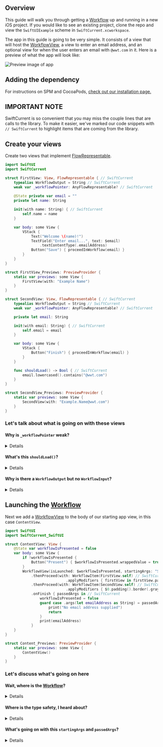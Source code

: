 ## Overview

This guide will walk you through getting a [Workflow](https://wwt.github.io/SwiftCurrent/Classes/Workflow.html) up and running in a new iOS project.  If you would like to see an existing project, clone the repo and view the `SwiftUIExample` scheme in `SwiftCurrent.xcworkspace`.

The app in this guide is going to be very simple.  It consists of a view that will host the [WorkflowView](https://wwt.github.io/SwiftCurrent/Structs/WorkflowView.html), a view to enter an email address, and an optional view for when the user enters an email with `@wwt.com` in it.  Here is a preview of what the app will look like:

![Preview image of app](https://github.com/wwt/SwiftCurrent/blob/36c45fcc3cc66dba16d5d5c78bcd4bc865175a34/wiki/swiftUI.gif)

## Adding the dependency

For instructions on SPM and CocoaPods, [check out our installation page.](https://github.com/wwt/SwiftCurrent/wiki/Installation#swift-package-manager)

## IMPORTANT NOTE

SwiftCurrent is so convenient that you may miss the couple lines that are calls to the library.  To make it easier, we've marked our code snippets with `// SwiftCurrent` to highlight items that are coming from the library.

## Create your views

Create two views that implement [FlowRepresentable](https://wwt.github.io/SwiftCurrent/Protocols/FlowRepresentable.html).

```swift
import SwiftUI
import SwiftCurrent

struct FirstView: View, FlowRepresentable { // SwiftCurrent
    typealias WorkflowOutput = String // SwiftCurrent
    weak var _workflowPointer: AnyFlowRepresentable? // SwiftCurrent

    @State private var email = ""
    private let name: String
    
    init(with name: String) { // SwiftCurrent
        self.name = name
    }

    var body: some View {
        VStack {
            Text("Welcome \(name)!")
            TextField("Enter email...", text: $email)
                .textContentType(.emailAddress)
            Button("Save") { proceedInWorkflow(email) }
        }
    }
}

struct FirstView_Previews: PreviewProvider {
    static var previews: some View {
        FirstView(with: "Example Name")
    }
}

struct SecondView: View, FlowRepresentable { // SwiftCurrent
    typealias WorkflowOutput = String // SwiftCurrent
    weak var _workflowPointer: AnyFlowRepresentable? // SwiftCurrent

    private let email: String

    init(with email: String) { // SwiftCurrent
        self.email = email
    }

    var body: some View {
        VStack {
            Button("Finish") { proceedInWorkflow(email) }
        }
    }

    func shouldLoad() -> Bool { // SwiftCurrent
        email.lowercased().contains("@wwt.com")
    }
}

struct SecondView_Previews: PreviewProvider {
    static var previews: some View {
        SecondView(with: "Example.Name@wwt.com")
    }
}
```

### Let's talk about what is going on with these views

#### **Why is `_workflowPointer` weak?**

<details>

The [FlowRepresentable](https://wwt.github.io/SwiftCurrent/Protocols/FlowRepresentable.html) protocol requires there to be a `_workflowPointer` on your object, but protocols cannot enforce you to use `weak`. If you do not put `weak var _workflowPointer`, the [FlowRepresentable](https://wwt.github.io/SwiftCurrent/Protocols/FlowRepresentable.html) will end up with a strong circular reference when placed in a [WorkflowView](https://wwt.github.io/SwiftCurrent/Structs/WorkflowView.html).
</details>

#### **What's this `shouldLoad()`?**

<details>

It is part of the [FlowRepresentable](https://wwt.github.io/SwiftCurrent/Protocols/FlowRepresentable.html) protocol. It has default implementations created for your convenience but is still implementable if you want to control when a [FlowRepresentable](https://wwt.github.io/SwiftCurrent/Protocols/FlowRepresentable.html) should load in the workflow.  It is called after `init` but before `body` in SwiftUI.
</details>

#### **Why is there a `WorkflowOutput` but no `WorkflowInput`?**

<details>

`WorkflowInput` is inferred from the initializer that you create. If you do not include an initializer, `WorkflowInput` will be `Never`; otherwise `WorkflowInput` will be the type supplied in the initializer.  `WorkflowOutput` cannot be inferred to be anything other than `Never`. This means you must manually provide `WorkflowOutput` a type when you want to pass data forward.
</details>

## Launching the [Workflow](https://wwt.github.io/SwiftCurrent/Classes/Workflow.html)

Next we add a [WorkflowView](https://wwt.github.io/SwiftCurrent/Structs/WorkflowView.html) to the body of our starting app view, in this case `ContentView`.

```swift
import SwiftUI
import SwiftCurrent_SwiftUI

struct ContentView: View {
    @State var workflowIsPresented = false
    var body: some View {
        if !workflowIsPresented {
            Button("Present") { $workflowIsPresented.wrappedValue = true }
        }
        WorkflowView(isLaunched: $workflowIsPresented, startingArgs: "SwiftCurrent") // SwiftCurrent
            .thenProceed(with: WorkflowItem(FirstView.self) // SwiftCurrent
                            .applyModifiers { firstView in firstView.padding().border(.gray) })
            .thenProceed(with: WorkflowItem(SecondView.self) // SwiftCurrent
                            .applyModifiers { $0.padding().border(.gray) })
            .onFinish { passedArgs in // SwiftCurrent
                workflowIsPresented = false
                guard case .args(let emailAddress as String) = passedArgs else {
                    print("No email address supplied")
                    return
                }
                print(emailAddress)
            }
    }
}

struct Content_Previews: PreviewProvider {
    static var previews: some View {
        ContentView()
    }
}
```

### Let's discuss what's going on here

#### **Wait, where is the [Workflow](https://wwt.github.io/SwiftCurrent/Classes/Workflow.html)?**

<details>

In SwiftUI, the [Workflow](https://wwt.github.io/SwiftCurrent/Classes/Workflow.html) type is handled by the [WorkflowView](https://wwt.github.io/SwiftCurrent/Structs/WorkflowView.html).  That view contains an underlying [AnyWorkflow](https://wwt.github.io/SwiftCurrent/Classes/AnyWorkflow.html) that it manages and exposes as appropriate.
</details>

#### **Where is the type safety, I heard about?**

<details>

[WorkflowView](https://wwt.github.io/SwiftCurrent/Structs/WorkflowView.html) is specialized with your `startingArgs` type.  In [FlowRepresentable](https://wwt.github.io/SwiftCurrent/Protocols/FlowRepresentable.html), these types are supplied by the `WorkflowInput` and `WorkflowOutput` associated types.  These all work together to create compile-time type safety when creating your flow. This means that you will get a build error if the output of `FirstView` does not match the input type of `SecondView`.
</details>

#### **What's going on with this `startingArgs` and `passedArgs`?**

<details>

`startingArgs` are the [AnyWorkflow.PassedArgs](https://wwt.github.io/SwiftCurrent/Classes/AnyWorkflow/PassedArgs.html) handed to the first [FlowRepresentable](https://wwt.github.io/SwiftCurrent/Protocols/FlowRepresentable.html) in the workflow.  These arguments are used to pass data and determine if the view should load.

`passedArgs` are the [AnyWorkflow.PassedArgs](https://wwt.github.io/SwiftCurrent/Classes/AnyWorkflow/PassedArgs.html) coming from the last view in the workflow.  `onFinish` is only called when the user has gone through all the screens in the `Workflow` by navigation or skipping.  For this workflow, `passedArgs` is going to be the output of `FirstView` or `SecondView` depending on the email signature typed in `FirstView`.  To extract the value, we unwrap the variable within the case of `.args()` as we expect this workflow to return some argument.
</details>
